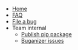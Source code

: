<g3mark-ph blueprint="//depot/google3/third_party/py/aqt/google/aqt.blueprint"
          use-shield=true>
</g3mark-ph>

*   [Home](/third_party/py/aqt/g3doc)
*   [FAQ](/third_party/py/aqt/g3doc/faq.md)
*   [File a bug](http://go/aqt-bug)
*   Team internal
    *   [Publish pip package](/third_party/py/aqt/g3doc/pip_package.md)
    *   [Buganizer issues](https://b.corp.google.com/issues?q=componentid:1459089%20status:open)
